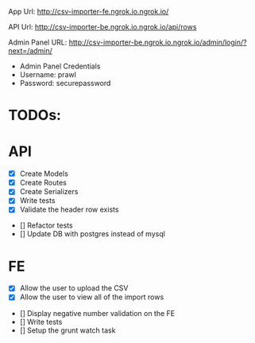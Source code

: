 App Url: http://csv-importer-fe.ngrok.io.ngrok.io/

API Url: http://csv-importer-be.ngrok.io.ngrok.io/api/rows

Admin Panel URL: http://csv-importer-be.ngrok.io.ngrok.io/admin/login/?next=/admin/
  - Admin Panel Credentials
  - Username: prawl
  - Password: securepassword

# TODOs:

# API
- [X] Create Models
- [X] Create Routes
- [X] Create Serializers
- [X] Write tests
- [X] Validate the header row exists
- [] Refactor tests
- [] Update DB with postgres instead of mysql
# FE
- [X] Allow the user to upload the CSV
- [X] Allow the user to view all of the import rows
- [] Display negative number validation on the FE
- [] Write tests
- [] Setup the grunt watch task